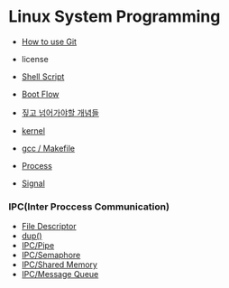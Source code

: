 Linux System Programming
========================

-	[How to use Git](./how-to-git.md)
-	license
-	[Shell Script](./shell-script.md)
-	[Boot Flow](./boot-flow.md)
-	[짚고 넘어가야할 개념들](./알아야할_개념들.md)
-	[kernel](./kernel.md)
-	[gcc / Makefile](./makefile.md)

- [Process](./process.md)
- [Signal](./signal.md)

### IPC(Inter Proccess Communication)
- [File Descriptor](./File-Descriptor.md)
- [dup()](./dup함수.md)
- [IPC/Pipe](./IPC(Pipe).md)
- [IPC/Semaphore](./IPC(Semaphore).md)
- [IPC/Shared Memory](./IPC(SharedMemory).md)
- [IPC/Message Queue](./IPC(MsgQ).md)
